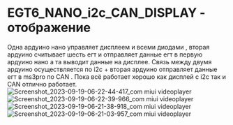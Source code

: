 # EGT6_NANO_i2c_CAN_DISPLAY - отображение
Одна ардуино нано управляет дисплеем и всеми диодами , вторая ардуино считывает шесть егт и отправляет данные егт в первую ардуино нано а та выводит данные на дисплее.
Связь между двумя ардуино осуществляется по i2c + вторая ардуино отправляет данные егт в ms3pro по CAN . 
Пока всё работает хорошо как дисплей с i2c так и CAN отлично работает.
![Screenshot_2023-09-19-06-22-44-417_com miui videoplayer](https://github.com/Ms3pro/ArduinoI2C_new/assets/133560006/88672790-7753-4aa0-a40b-4d0fbd3107cd)
![Screenshot_2023-09-19-06-22-39-966_com miui videoplayer](https://github.com/Ms3pro/ArduinoI2C_new/assets/133560006/73e42dc9-cad9-4e27-9a9f-a893655ed56f)
![Screenshot_2023-09-19-06-21-38-918_com miui videoplayer](https://github.com/Ms3pro/ArduinoI2C_new/assets/133560006/f7c54861-e6e0-4291-96dc-d2961cf690c7)
![Screenshot_2023-09-19-06-21-03-957_com miui videoplayer](https://github.com/Ms3pro/ArduinoI2C_new/assets/133560006/61a00b8d-1aa3-4fa7-bc61-573d2bd4d7d4)

